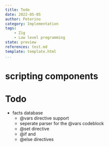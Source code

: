 ```yaml
---
title: Todo
date: 2022-05-05
author: Peterino
category: Implementation
tags: 
    - Zig
    - Low level programming
state: preview
references: test.md
template: template.html
...
```


# scripting components
# Todo

- facts database
    - @vars directive support
    - seperate parser for the @vars codeblock
    - @set directive
    - @if and
    - @else directives

